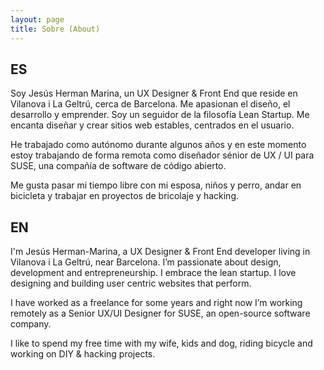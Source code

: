 ```yaml
---
layout: page
title: Sobre (About)
---
```


## ES
Soy Jesús Herman Marina, un UX Designer & Front End que reside en Vilanova i La Geltrú, cerca de Barcelona. Me apasionan el diseño, el desarrollo y emprender. Soy un seguidor de la filosofía Lean Startup. Me encanta diseñar y crear sitios web estables, centrados en el usuario.

He trabajado como autónomo durante algunos años y en este momento estoy trabajando de forma remota como diseñador sénior de UX / UI para SUSE, una compañía de software de código abierto.

Me gusta pasar mi tiempo libre con mi esposa, niños y perro, andar en bicicleta y trabajar en proyectos de bricolaje y hacking.

## EN

I'm Jesús Herman-Marina, a UX Designer & Front End developer living in Vilanova i La Geltrú, near Barcelona. I’m passionate about design, development and entrepreneurship. I embrace the lean startup. I love designing and building user centric websites that perform.

I have worked as a freelance for some years and right now I’m working remotely as a Senior UX/UI Designer for SUSE, an open-source software company.

I like to spend my free time with my wife, kids and dog, riding bicycle and working on DIY & hacking projects.
